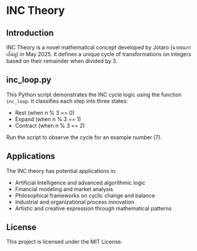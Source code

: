 # INC Theory

## Introduction
INC Theory is a novel mathematical concept developed by Jotaro (นายธนกร เอ็นดู) in May 2025.
It defines a unique cycle of transformations on integers based on their remainder when divided by 3.

## inc_loop.py
This Python script demonstrates the INC cycle logic using the function `inc_loop`.
It classifies each step into three states:
- Rest (when n % 3 == 0)
- Expand (when n % 3 == 1)
- Contract (when n % 3 == 2)

Run the script to observe the cycle for an example number (7).

## Applications
The INC theory has potential applications in:
- Artificial Intelligence and advanced algorithmic logic
- Financial modeling and market analysis
- Philosophical frameworks on cyclic change and balance
- Industrial and organizational process innovation
- Artistic and creative expression through mathematical patterns

## License
This project is licensed under the MIT License.
